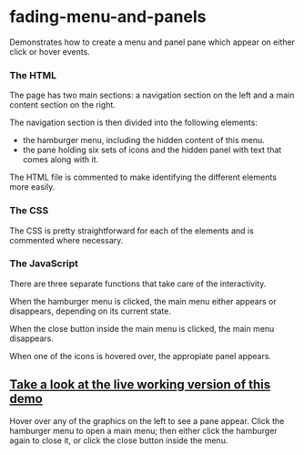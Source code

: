 # fading-menu-and-panels
Demonstrates how to create a menu and panel pane which appear on either click or hover events.

### The HTML
The page has two main sections: a navigation section on the left and a main content section on the right.

The navigation section is then divided into the following elements:
- the hamburger menu, including the hidden content of this menu.
- the pane holding six sets of icons and the hidden panel with text that comes along with it.

The HTML file is commented to make identifying the different elements more easily.

### The CSS
The CSS is pretty straightforward for each of the elements and is commented where necessary.

### The JavaScript
There are three separate functions that take care of the interactivity.

When the hamburger menu is clicked, the main menu either appears or disappears, depending on its current state.

When the close button inside the main menu is clicked, the main menu disappears.

When one of the icons is hovered over, the appropiate panel appears.


## [Take a look at the live working version of this demo](https://arteessentia.github.io/fading-menu-and-panels/)
Hover over any of the graphics on the left to see a pane appear.
Click the hamburger menu to open a main menu; then either click the hamburger again to close it, or click the close button inside the menu.
